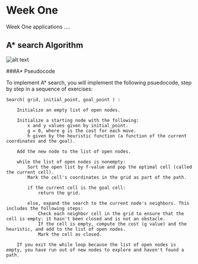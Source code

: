 # Week One 
Week One applications .... 

## A* search Algorithm

![alt text](https://github.com/zmostafa/cpp-ND/blob/common/images/a-search-algorithm-1.png "A* Search")

###A* Pseudocode

To implement A* search, you will implement the following psuedocode, step by step in a sequence of exercises:

    Search( grid, initial_point, goal_point ) :

        Initialize an empty list of open nodes.

        Initialize a starting node with the following:
            x and y values given by initial_point.
            g = 0, where g is the cost for each move.
            h given by the heuristic function (a function of the current coordinates and the goal).

        Add the new node to the list of open nodes.

        while the list of open nodes is nonempty:
            Sort the open list by f-value and pop the optimal cell (called the current cell).
            Mark the cell's coordinates in the grid as part of the path.

            if the current cell is the goal cell:
                return the grid.

            else, expand the search to the current node's neighbors. This includes the following steps:
                Check each neighbor cell in the grid to ensure that the cell is empty: it hasn't been closed and is not an obstacle.
                If the cell is empty, compute the cost (g value) and the heuristic, and add to the list of open nodes.
                Mark the cell as closed.

        If you exit the while loop because the list of open nodes is empty, you have run out of new nodes to explore and haven't found a path.


